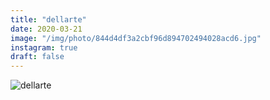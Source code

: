 ```yaml
---
title: "dellarte"
date: 2020-03-21
image: "/img/photo/844d4df3a2cbf96d894702494028acd6.jpg"
instagram: true
draft: false
---
```


![dellarte](/img/photo/844d4df3a2cbf96d894702494028acd6.jpg)
